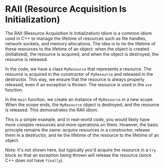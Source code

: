# RAII (Resource Acquisition Is Initialization)

The RAII (Resource Acquisition Is Initialization) idiom is a common idiom used in C++ to manage the lifetime of resources such as file handles, network sockets, and memory allocations. The idea is to tie the lifetime of these resources to the lifetime of an object: when the object is created (initialized), the resource is acquired, and when the object is destroyed, the resource is released.

In the code, we have a class `MyResource` that represents a resource. The resource is acquired in the constructor of `MyResource` and released in the destructor. This way, we ensure that the resource is always properly released, even if an exception is thrown. The resource is used in the `use` function.

In the `main` function, we create an instance of `MyResource` in a new scope. When the scope ends, the `MyResource` object is destroyed, and the resource is released. This demonstrates the RAII idiom.

This is a simple example, and in real-world code, you would likely have more complex resources and more operations on them. However, the basic principle remains the same: acquire resources in a constructor, release them in a destructor, and tie the lifetime of the resource to the lifetime of an object.

Note: it's not shown here, but typically you'd acquire the resource in a `try` block so that an exception being thrown will release the resource (since C++ does not have `finally`).
